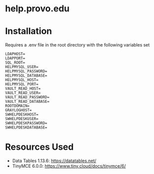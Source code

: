 # help.provo.edu

# Installation

Requires a .env file in the root directory with the following variables set

```
LDAPHOST=
LDAPPORT=
SQL_ROOT=
HELPMYSQL_USER=
HELPMYSQL_PASSWORD=
HELPMYSQL_DATABASE=
HELPMYSQL_HOST=
HELPMYSQL_PORT=
VAULT_READ_HOST=
VAULT_READ_USER=
VAULT_READ_PASSWORD=
VAULT_READ_DATABASE=
ROOTDOMAIN=
GRAYLOGHOST=
SWHELPDESKHOST=
SWHELPDESKUSER=
SWHELPDESKPASSWORD=
SWHELPDESKDATABASE=
```

# Resources Used
- Data Tables 1.13.6: https://datatables.net/
- TinyMCE 6.0.0: https://www.tiny.cloud/docs/tinymce/6/